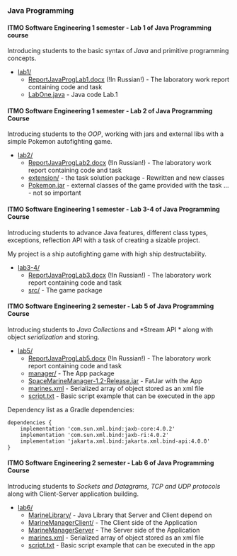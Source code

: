 
### Java Programming

#### **ITMO Software Engineering 1 semester - Lab 1 of Java Programming course**

Introducing students to 
the basic syntax of *Java* and primitive programming
concepts.

 - [lab1/](./lab1/)
	- [ReportJavaProgLab1.docx](./lab1/ReportJavaProgLab1.docx) (!In Russian!) - The laboratory work report containing code and task
	 - [LabOne.java](./lab1/LabOne.java) - Java code Lab.1

#### **ITMO Software Engineering 1 semester - Lab 2 of Java Programming Course**

Introducing students to the
*OOP*, working with jars and external libs
with a simple Pokemon autofighting game.

 - [lab2/](./lab2/)
	- [ReportJavaProgLab2.docx](./lab2/ReportJavaProgLab2.docx) (!In Russian!) - The laboratory work report containing code and task
	- [extension/](./lab2/extension/) - the task solution package - Rewritten and new classes
	- [Pokemon.jar](./lab2/Pokemon.jar) - external classes of the game provided with the task
	... - not so important

#### **ITMO Software Engineering 1 semester - Lab 3-4 of Java Programming Course**

Introducing students to advance Java features, different
class types, exceptions, reflection API with a task of creating
a sizable project.

My project is a ship autofighting game with high
ship destructability.

 - [lab3-4/](./lab3-4/)
	- [ReportJavaProgLab3.docx](./lab3-4/ReportJavaProgLab3.docx) (!In Russian!) - The laboratory work report containing code and task
	- [src/](./lab3-4/src/) - The game package

#### **ITMO Software Engineering 2 semester - Lab 5 of Java Programming Course**

Introducing students to *Java Collections* and *Stream API *
along with object *serialization* and storing.

 - [lab5/](./lab5/)
	- [ReportJavaProgLab5.docx](./lab5/ReportJavaProgLab5.docx) (!In Russian!) - The laboratory work report containing code and task
	- [manager/](./lab5/manager/) - The App package
	- [SpaceMarineManager-1.2-Release.jar](./lab5/SpaceMarineManager-1.2-Release.jar) - FatJar with the App
	- [marines.xml](./lab5/marines.xml) - Serialized array of object stored as an xml file
	- [script.txt](./lab5/script.txt) - Basic script example that can be executed in the app

Dependency list as a Gradle dependencies:
```
dependencies {
    implementation 'com.sun.xml.bind:jaxb-core:4.0.2'
    implementation 'com.sun.xml.bind:jaxb-ri:4.0.2'
    implementation 'jakarta.xml.bind:jakarta.xml.bind-api:4.0.0'
}

```

#### **ITMO Software Engineering 2 semester - Lab 6 of Java Programming Course**

Introducing students to *Sockets and Datagrams, TCP and UDP protocols*
along with Client-Server application building.

 - [lab6/](./lab6/)
	- [MarineLibrary/](./lab6/MarineLibrary) - Java Library that Server and Client depend on
	- [MarineManagerClient/](./lab6/MarineManagerClient/) - The Client side of the Application
	- [MarineManagerServer](./lab6/MarineManagerServer) - The Server side of the Application
	- [marines.xml](./lab6/marines.xml) - Serialized array of object stored as an xml file
	- [script.txt](./lab6/script.txt) - Basic script example that can be executed in the app

		
